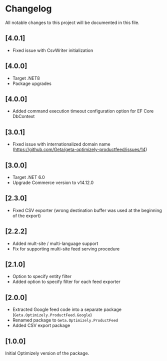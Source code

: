 # Changelog

All notable changes to this project will be documented in this file.

## [4.0.1]
* Fixed issue with CsvWriter initialization

## [4.0.0]

* Target .NET8
* Package upgrades

## [4.0.0]

* Added command execution timeout configuration option for EF Core DbContext

## [3.0.1]

* Fixed issue with internationalized domain name (https://github.com/Geta/geta-optimizely-productfeed/issues/14)

## [3.0.0]

* Target .NET 6.0
* Upgrade Commerce version to v14.12.0

## [2.3.0]

* Fixed CSV exporter (wrong destination buffer was used at the beginning of the export)

## [2.2.2]

* Added mult-site / multi-language support
* Fix for supporting multi-site feed serving procedure

## [2.1.0]

* Option to specify entity filter
* Added option to specify filter for each feed exporter

## [2.0.0]

* Extracted Google feed code into a separate package (`Geta.Optimizely.ProductFeed.Google`)
* Renamed package to `Geta.Optimizely.ProductFeed`
* Added CSV export package

## [1.0.0]

Initial Optimizely version of the package.
